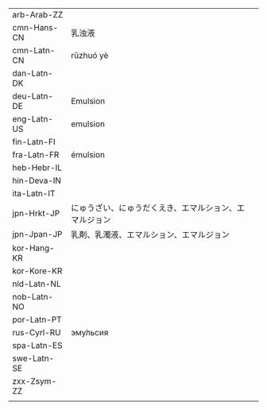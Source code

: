 | | | |
|-|-|-|
| arb-Arab-ZZ |  |  |
| cmn-Hans-CN | 乳浊液 |  |
| cmn-Latn-CN | rǔzhuó yè |  |
| dan-Latn-DK |  |  |
| deu-Latn-DE | Emulsion |  |
| eng-Latn-US | emulsion |  |
| fin-Latn-FI |  |  |
| fra-Latn-FR | émulsion |  |
| heb-Hebr-IL |  |  |
| hin-Deva-IN |  |  |
| ita-Latn-IT |  |  |
| jpn-Hrkt-JP | にゅうざい、にゅうだくえき、エマルション、エマルジョン |  |
| jpn-Jpan-JP | 乳剤、乳濁液、エマルション、エマルジョン |  |
| kor-Hang-KR |  |  |
| kor-Kore-KR |  |  |
| nld-Latn-NL |  |  |
| nob-Latn-NO |  |  |
| por-Latn-PT |  |  |
| rus-Cyrl-RU | эму́льсия |  |
| spa-Latn-ES |  |  |
| swe-Latn-SE |  |  |
| zxx-Zsym-ZZ |  |  |
|  |  |  |
